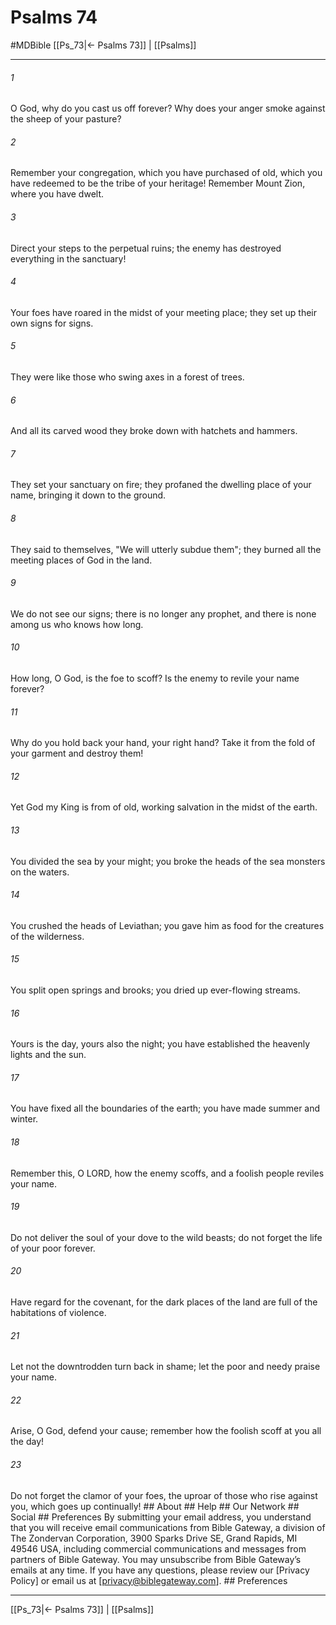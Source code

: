 # Psalms 74
#MDBible
[[Ps_73|← Psalms 73]] | [[Psalms]]

***






###### 1 


O God, why do you cast us off forever? Why does your anger smoke against the sheep of your pasture? 





###### 2 


Remember your congregation, which you have purchased of old, which you have redeemed to be the tribe of your heritage! Remember Mount Zion, where you have dwelt. 





###### 3 


Direct your steps to the perpetual ruins; the enemy has destroyed everything in the sanctuary! 





###### 4 


Your foes have roared in the midst of your meeting place; they set up their own signs for signs. 





###### 5 


They were like those who swing axes in a forest of trees. 





###### 6 


And all its carved wood they broke down with hatchets and hammers. 





###### 7 


They set your sanctuary on fire; they profaned the dwelling place of your name, bringing it down to the ground. 





###### 8 


They said to themselves, "We will utterly subdue them"; they burned all the meeting places of God in the land. 





###### 9 


We do not see our signs; there is no longer any prophet, and there is none among us who knows how long. 





###### 10 


How long, O God, is the foe to scoff? Is the enemy to revile your name forever? 





###### 11 


Why do you hold back your hand, your right hand? Take it from the fold of your garment and destroy them! 





###### 12 


Yet God my King is from of old, working salvation in the midst of the earth. 





###### 13 


You divided the sea by your might; you broke the heads of the sea monsters on the waters. 





###### 14 


You crushed the heads of Leviathan; you gave him as food for the creatures of the wilderness. 





###### 15 


You split open springs and brooks; you dried up ever-flowing streams. 





###### 16 


Yours is the day, yours also the night; you have established the heavenly lights and the sun. 





###### 17 


You have fixed all the boundaries of the earth; you have made summer and winter. 





###### 18 


Remember this, O LORD, how the enemy scoffs, and a foolish people reviles your name. 





###### 19 


Do not deliver the soul of your dove to the wild beasts; do not forget the life of your poor forever. 





###### 20 


Have regard for the covenant, for the dark places of the land are full of the habitations of violence. 





###### 21 


Let not the downtrodden turn back in shame; let the poor and needy praise your name. 





###### 22 


Arise, O God, defend your cause; remember how the foolish scoff at you all the day! 





###### 23 


Do not forget the clamor of your foes, the uproar of those who rise against you, which goes up continually! ## About ## Help ## Our Network ## Social ## Preferences By submitting your email address, you understand that you will receive email communications from Bible Gateway, a division of The Zondervan Corporation, 3900 Sparks Drive SE, Grand Rapids, MI 49546 USA, including commercial communications and messages from partners of Bible Gateway. You may unsubscribe from Bible Gateway&rsquo;s emails at any time. If you have any questions, please review our [Privacy Policy] or email us at [privacy@biblegateway.com]. ## Preferences

***

[[Ps_73|← Psalms 73]] | [[Psalms]]
